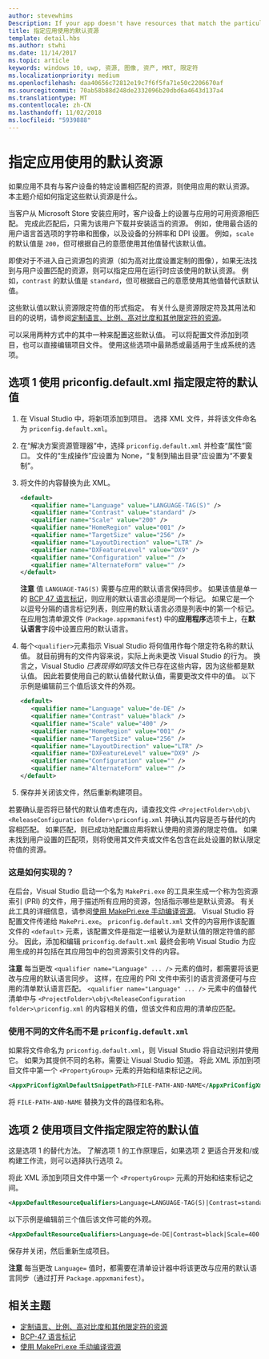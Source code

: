 ```yaml
---
author: stevewhims
Description: If your app doesn't have resources that match the particular settings of a customer device, then the app's default resources are used. This topic explains how to specify what those default resources are.
title: 指定应用使用的默认资源
template: detail.hbs
ms.author: stwhi
ms.date: 11/14/2017
ms.topic: article
keywords: windows 10, uwp, 资源, 图像, 资产, MRT, 限定符
ms.localizationpriority: medium
ms.openlocfilehash: daa40656c72812e19c7f6f5fa71e50c2206670af
ms.sourcegitcommit: 70ab58b88d248de2332096b20dbd6a4643d137a4
ms.translationtype: MT
ms.contentlocale: zh-CN
ms.lasthandoff: 11/02/2018
ms.locfileid: "5939888"
---
```

# <a name="specify-the-default-resources-that-your-app-uses"></a>指定应用使用的默认资源

如果应用不具有与客户设备的特定设置相匹配的资源，则使用应用的默认资源。 本主题介绍如何指定这些默认资源是什么。

当客户从 Microsoft Store 安装应用时，客户设备上的设置与应用的可用资源相匹配。 完成此匹配后，只需为该用户下载并安装适当的资源。 例如，使用最合适的用户语言首选项的字符串和图像，以及设备的分辨率和 DPI 设置。 例如，`scale` 的默认值是 `200`，但可根据自己的意愿使用其他值替代该默认值。

即使对于不进入自己资源包的资源（如为高对比度设置定制的图像），如果无法找到与用户设置匹配的资源，则可以指定应用在运行时应该使用的默认资源。 例如，`contrast` 的默认值是 `standard`，但可根据自己的意愿使用其他值替代该默认值。

这些默认值以默认资源限定符值的形式指定。 有关什么是资源限定符及其用法和目的的说明，请参阅[定制语言、比例、高对比度和其他限定符的资源](tailor-resources-lang-scale-contrast.md)。

可以采用两种方式中的其中一种来配置这些默认值。 可以将配置文件添加到项目，也可以直接编辑项目文件。 使用这些选项中最熟悉或最适用于生成系统的选项。

## <a name="option-1-use-priconfigdefaultxml-to-specify-default-qualifier-values"></a>选项 1 使用 priconfig.default.xml 指定限定符的默认值

1. 在 Visual Studio 中，将新项添加到项目。 选择 XML 文件，并将该文件命名为 `priconfig.default.xml`。
2. 在“解决方案资源管理器”中，选择 `priconfig.default.xml` 并检查“属性”窗口。 文件的“生成操作”应设置为 None，“复制到输出目录”应设置为“不要复制”。
3. 将文件的内容替换为此 XML。
   ```xml
   <default>
      <qualifier name="Language" value="LANGUAGE-TAG(S)" />
      <qualifier name="Contrast" value="standard" />
      <qualifier name="Scale" value="200" />
      <qualifier name="HomeRegion" value="001" />
      <qualifier name="TargetSize" value="256" />
      <qualifier name="LayoutDirection" value="LTR" />
      <qualifier name="DXFeatureLevel" value="DX9" />
      <qualifier name="Configuration" value="" />
      <qualifier name="AlternateForm" value="" />
   </default>
   ```
   
   **注意** 值 `LANGUAGE-TAG(S)` 需要与应用的默认语言保持同步。 如果该值是单一的 [BCP 47 语言标记](http://go.microsoft.com/fwlink/p/?linkid=227302)，则应用的默认语言必须是同一个标记。 如果它是一个以逗号分隔的语言标记列表，则应用的默认语言必须是列表中的第一个标记。 在应用包清单源文件 (`Package.appxmanifest`) 中的**应用程序**选项卡上，在**默认语言**字段中设置应用的默认语言。

4. 每个`<qualifier>`元素指示 Visual Studio 将何值用作每个限定符名称的默认值。 就目前拥有的文件内容来说，实际上尚未更改 Visual Studio 的行为。 换言之，Visual Studio *已表现得如同*该文件已存在这些内容，因为这些都是默认值。 因此若要使用自己的默认值替代默认值，需要更改文件中的值。 以下示例是编辑前三个值后该文件的外观。
   ```xml
   <default>
      <qualifier name="Language" value="de-DE" />
      <qualifier name="Contrast" value="black" />
      <qualifier name="Scale" value="400" />
      <qualifier name="HomeRegion" value="001" />
      <qualifier name="TargetSize" value="256" />
      <qualifier name="LayoutDirection" value="LTR" />
      <qualifier name="DXFeatureLevel" value="DX9" />
      <qualifier name="Configuration" value="" />
      <qualifier name="AlternateForm" value="" />
   </default>
   ```
5. 保存并关闭该文件，然后重新构建项目。

若要确认是否将已替代的默认值考虑在内，请查找文件 `<ProjectFolder>\obj\<ReleaseConfiguration folder>\priconfig.xml` 并确认其内容是否与替代的内容相匹配。 如果匹配，则已成功地配置应用将默认使用的资源的限定符值。 如果未找到用户设置的匹配项，则将使用其文件夹或文件名包含在此处设置的默认限定符值的资源。

### <a name="how-does-this-work"></a>这是如何实现的？

在后台，Visual Studio 启动一个名为 `MakePri.exe` 的工具来生成一个称为包资源索引 (PRI) 的文件，用于描述所有应用的资源，包括指示哪些是默认资源。 有关此工具的详细信息，请参阅[使用 MakePri.exe 手动编译资源](compile-resources-manually-with-makepri.md)。 Visual Studio 将配置文件传递给 `MakePri.exe`。 `priconfig.default.xml` 文件的内容用作该配置文件的 `<default>` 元素，该配置文件是指定一组被认为是默认值的限定符值的部分。 因此，添加和编辑 `priconfig.default.xml` 最终会影响 Visual Studio 为应用生成的并包括在其应用包中的包资源索引文件的内容。

**注意** 每当更改 `<qualifier name="Language" ... />` 元素的值时，都需要将该更改与应用的默认语言同步。 这样，在应用的 PRI 文件中索引的语言资源便可与应用的清单默认语言匹配。 `<qualifier name="Language" ... />` 元素中的值替代清单中与 `<ProjectFolder>\obj\<ReleaseConfiguration folder>\priconfig.xml` 的内容相关的值，但该文件和应用的清单应匹配。

### <a name="using-a-different-file-name-than-priconfigdefaultxml"></a>使用不同的文件名而不是 `priconfig.default.xml`

如果将文件命名为 `priconfig.default.xml`，则 Visual Studio 将自动识别并使用它。 如果为其提供不同的名称，需要让 Visual Studio 知道。 将此 XML 添加到项目文件中第一个 `<PropertyGroup>` 元素的开始和结束标记之间。

```xml
<AppxPriConfigXmlDefaultSnippetPath>FILE-PATH-AND-NAME</AppxPriConfigXmlDefaultSnippetPath>
```

将 `FILE-PATH-AND-NAME` 替换为文件的路径和名称。

## <a name="option-2-use-your-project-file-to-specify-default-qualifier-values"></a>选项 2 使用项目文件指定限定符的默认值

这是选项 1 的替代方法。 了解选项 1 的工作原理后，如果选项 2 更适合开发和/或构建工作流，则可以选择执行选项 2。

将此 XML 添加到项目文件中第一个 `<PropertyGroup>` 元素的开始和结束标记之间。

```xml
<AppxDefaultResourceQualifiers>Language=LANGUAGE-TAG(S)|Contrast=standard|Scale=200|HomeRegion=001|TargetSize=256|LayoutDirection=LTR|DXFeatureLevel=DX9|Configuration=|AlternateForm=</AppxDefaultResourceQualifiers>
```

以下示例是编辑前三个值后该文件可能的外观。

```xml
<AppxDefaultResourceQualifiers>Language=de-DE|Contrast=black|Scale=400|HomeRegion=001|TargetSize=256|LayoutDirection=LTR|DXFeatureLevel=DX9|Configuration=|AlternateForm=</AppxDefaultResourceQualifiers>
```

保存并关闭，然后重新生成项目。

**注意** 每当更改 `Language=` 值时，都需要在清单设计器中将该更改与应用的默认语言同步（通过打开 `Package.appxmanifest`）。

## <a name="related-topics"></a>相关主题

* [定制语言、比例、高对比度和其他限定符的资源](tailor-resources-lang-scale-contrast.md)
* [BCP-47 语言标记](http://go.microsoft.com/fwlink/p/?linkid=227302)
* [使用 MakePri.exe 手动编译资源](compile-resources-manually-with-makepri.md)
